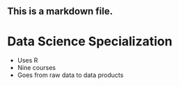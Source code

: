 ## This is a markdown file.
# Data Science Specialization 

* Uses R 
* Nine courses 
* Goes from raw data to data products 
